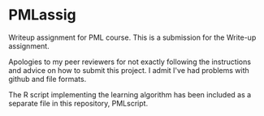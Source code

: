 PMLassig
========

Writeup assignment for PML course. This is a submission for the Write-up assignment.

Apologies to my peer reviewers for not exactly following the instructions and advice 
on how to submit this project. I admit I've had problems with github and file formats. 

The R script implementing the learning algorithm has been included as a separate file
in this repository, PMLscript.





